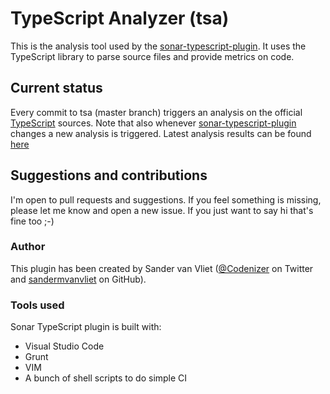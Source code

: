 # TypeScript Analyzer (tsa)
This is the analysis tool used by the [sonar-typescript-plugin](https://github.com/sandermvanvliet/sonar-typescript-plugin). 
It uses the TypeScript library to parse source files and provide metrics on code.

## Current status
Every commit to tsa (master branch) triggers an analysis on the official [TypeScript](https://github.com/microsoft/TypeScript/) sources. Note that also whenever [sonar-typescript-plugin](http://github.com/sandermvanvliet/sonar-typescript-plugin) changes a new analysis is triggered. Latest analysis results can be found [here](http://sonar.codenizer.nl:9000/overview?id=1)

## Suggestions and contributions
I'm open to pull requests and suggestions. If you feel something is missing, please let me know and open a new issue. If you just want to say hi that's fine too ;-)

### Author
This plugin has been created by Sander van Vliet ([@Codenizer](https://twitter.com/Codenizer) on Twitter and [sandermvanvliet](https://github.com/sandermvanvliet) on GitHub).

### Tools used
Sonar TypeScript plugin is built with:

* Visual Studio Code
* Grunt
* VIM
* A bunch of shell scripts to do simple CI